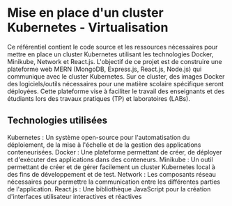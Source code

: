 # Mise en place d'un cluster Kubernetes - Virtualisation

Ce référentiel contient le code source et les ressources nécessaires pour mettre en place un cluster Kubernetes utilisant les technologies Docker, Minikube, Network et React.js. L'objectif de ce projet est de construire une plateforme web MERN (MongoDB, Express.js, React.js, Node.js) qui communique avec le cluster Kubernetes. Sur ce cluster, des images Docker des logiciels/outils nécessaires pour une matière scolaire spécifique seront déployées. Cette plateforme vise à faciliter le travail des enseignants et des étudiants lors des travaux pratiques (TP) et laboratoires (LABs).

## Technologies utilisées

Kubernetes : Un système open-source pour l'automatisation du déploiement, de la mise à l'échelle et de la gestion des applications conteneurisées.
Docker : Une plateforme permettant de créer, de déployer et d'exécuter des applications dans des conteneurs.
Minikube : Un outil permettant de créer et de gérer facilement un cluster Kubernetes local à des fins de développement et de test.
Network : Les composants réseau nécessaires pour permettre la communication entre les différentes parties de l'application.
React.js : Une bibliothèque JavaScript pour la création d'interfaces utilisateur interactives et réactives
